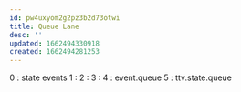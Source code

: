 ```yaml
---
id: pw4uxyom2g2pz3b2d73otwi
title: Queue Lane
desc: ''
updated: 1662494330918
created: 1662494281253
---
```

0 : state events
1 : 
2 :
3 : 
4 : event.queue
5 : ttv.state.queue